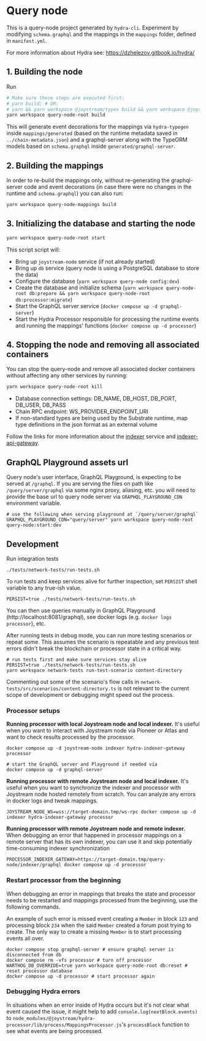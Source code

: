 # Query node

This is a query-node project generated by `hydra-cli`. Experiment by modifying `schema.graphql` and the mappings in the `mappings` folder, defined in `manifest.yml`.

For more information about Hydra see: https://dzhelezov.gitbook.io/hydra/

## 1. Building the node

Run

```bash
# Make sure these steps are executed first:
# yarn build; # OR:
# yarn && yarn workspace @joystream/types build && yarn workspace @joystream/metadata-protobuf build
yarn workspace query-node-root build
```

This will generate event decorations for the mappings via `hydra-typegen` inside `mappings/generated` (based on the runtime metadata saved in `../chain-metadata.json`) and a graphql-server along with the TypeORM models based on `schema.graphql` inside `generated/graphql-server`.

## 2. Building the mappings

In order to re-build the mappings only, without re-generating the graphql-server code and event decorations (in case there were no changes in the runtime and `schema.graphql`) you can also run:

```bash
yarn workspace query-node-mappings build
```

## 3. Initializing the database and starting the node

```bash
yarn workspace query-node-root start
```

This script script will:

- Bring up `joystream-node` service (if not already started)
- Bring up `db` service (query node is using a PostgreSQL database to store the data)
- Configure the database (`yarn workspace query-node config:dev`)
- Create the database and initialize schema (`yarn workspace query-node-root db:prepare && yarn workspace query-node-root db:processor:migrate`)
- Start the GraphQL server service (`docker compose up -d graphql-server`)
- Start the Hydra Processor responsible for processing the runtime events and running the mappings' functions (`docker compose up -d processor`)

## 4. Stopping the node and removing all associated containers

You can stop the query-node and remove all associated docker containers without affecting any other services by running:

```bash
yarn workspace query-node-root kill
```

- Database connection settings: DB_NAME, DB_HOST, DB_PORT, DB_USER, DB_PASS
- Chain RPC endpoint: WS_PROVIDER_ENDPOINT_URI
- If non-standard types are being used by the Substrate runtime, map type definitions in the json format as an external volume

Follow the links for more information about the [indexer](https://github.com/Joystream/hydra/tree/master/packages/hydra-indexer) service and [indexer-api-gateway](https://github.com/Joystream/hydra/tree/master/packages/hydra-indexer-gateway).

## GraphQL Playground assets url

Query node's user interface, GraphQL Playground, is expecting to be served at `/graphql`.
If you are serving the files on path like `/query/server/graphql` via some nginx proxy, aliasing, etc. you will need to provide
the base url to query node server via `GRAPHQL_PLAYGROUND_CDN` environment variable.

```
# use the following when serving playground at `/query/server/graphql`
GRAPHQL_PLAYGROUND_CDN="query/server" yarn workspace query-node-root query-node:start:dev
```

## Development

Run integration tests

```
./tests/network-tests/run-tests.sh
```

To run tests and keep services alive for further inspection, set `PERSIST` shell variable to any true-ish value.

```
PERSIST=true ./tests/network-tests/run-tests.sh
```

You can then use queries manually in GraphQL Playground (http://localhost:8081/graphql),
see docker logs (e.g. `docker logs processor`), etc.

After running tests in debug mode, you can run more testing scenarios or repeat some.
This assumes the scenario is repeatable and any previous test errors didn't break
the blockchain or processor state in a critical way.

```
# run tests first and make sure services stay alive
PERSIST=true ./tests/network-tests/run-tests.sh
yarn workspace network-tests run-test-scenario content-directory
```

Commenting out some of the scenario's flow calls in `network-tests/src/scenarios/content-directory.ts` is not relevant to the current
scope of development or debugging might speed out the process.

### Processor setups

**Running processor with local Joystream node and local indexer.**
It's useful when you want to interact with Joystream node via Pioneer or Atlas and want to check results
processed by the processor.

```
docker compose up -d joystream-node indexer hydra-indexer-gateway processor

# start the GraphQL server and Playground if needed via
docker compose up -d graphql-server
```

**Running processor with remote Joystream node and local indexer.**
It's useful when you want to synchronize the indexer and processor with Joystream node hosted remotely from scratch.
You can analyze any errors in docker logs and tweak mappings.

```
JOYSTREAM_NODE_WS=wss://target-domain.tmp/ws-rpc docker compose up -d indexer hydra-indexer-gateway processor
```

**Running processor with remote Joystream node and remote indexer.**
When debugging an error that happened in processor mappings on a remote server that has its own indexer, you can use it
and skip potentially time-consuming indexer synchronization

```
PROCESSOR_INDEXER_GATEWAY=https://target-domain.tmp/query-node/indexer/graphql docker compose up -d processor
```

### Restart processor from the beginning

When debugging an error in mappings that breaks the state and processor needs to be restarted
and mappings processed from the beginning, use the following commands.

An example of such error is missed event creating a `Member` in block `123` and processing block `234`
when the said `Member` created a forum post trying to create. The only way to create a missing `Member`
is to start processing events all over.

```
docker compose stop graphql-server # ensure graphql server is disconnected from db
docker compose rm -vfs processor # turn off processor
WARTHOG_DB_OVERRIDE=true yarn workspace query-node-root db:reset # reset processor database
docker compose up -d processor # start processor again
```

### Debugging Hydra errors

In situations when an error inside of Hydra occurs but it's not clear what event caused the issue,
it might help to add `console.log(nextBlock.events)` to
`node_modules/@joystream/hydra-processor/lib/process/MappingsProcessor.js`'s `processBlock` function
to see what events are being processed.
